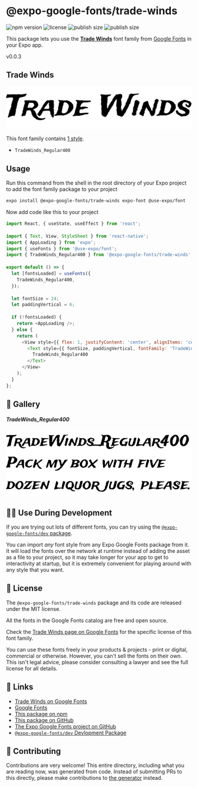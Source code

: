 # @expo-google-fonts/trade-winds

![npm version](https://flat.badgen.net/npm/v/@expo-google-fonts/trade-winds)
![license](https://flat.badgen.net/github/license/expo/google-fonts)
![publish size](https://flat.badgen.net/packagephobia/install/@expo-google-fonts/trade-winds)
![publish size](https://flat.badgen.net/packagephobia/publish/@expo-google-fonts/trade-winds)

This package lets you use the [**Trade Winds**](https://fonts.google.com/specimen/Trade+Winds) font family from [Google Fonts](https://fonts.google.com/) in your Expo app.

v0.0.3

## Trade Winds

![Trade Winds](./font-family.png)

This font family contains [1 style](#-gallery).

- `TradeWinds_Regular400`

## Usage

Run this command from the shell in the root directory of your Expo project to add the font family package to your project
```sh
expo install @expo-google-fonts/trade-winds expo-font @use-expo/font
```

Now add code like this to your project
```js
import React, { useState, useEffect } from 'react';

import { Text, View, StyleSheet } from 'react-native';
import { AppLoading } from 'expo';
import { useFonts } from '@use-expo/font';
import { TradeWinds_Regular400 } from '@expo-google-fonts/trade-winds';

export default () => {
  let [fontsLoaded] = useFonts({
    TradeWinds_Regular400,
  });

  let fontSize = 24;
  let paddingVertical = 6;

  if (!fontsLoaded) {
    return <AppLoading />;
  } else {
    return (
      <View style={{ flex: 1, justifyContent: 'center', alignItems: 'center' }}>
        <Text style={{ fontSize, paddingVertical, fontFamily: 'TradeWinds_Regular400' }}>
          TradeWinds_Regular400
        </Text>
      </View>
    );
  }
};

```

## 🔡 Gallery

##### TradeWinds_Regular400
![TradeWinds_Regular400](./3700d4f7d8215f29936d00b52a4b5bf1b2c28b9df395be53d179282b32834cdb.ttf.png)


## 👩‍💻 Use During Development

If you are trying out lots of different fonts, you can try using the [`@expo-google-fonts/dev` package](https://github.com/expo/google-fonts/tree/master/font-packages/dev#readme).

You can import *any* font style from any Expo Google Fonts package from it. It will load the fonts
over the network at runtime instead of adding the asset as a file to your project, so it may take longer
for your app to get to interactivity at startup, but it is extremely convenient
for playing around with any style that you want.

## 📖 License

The `@expo-google-fonts/trade-winds` package and its code are released under the MIT license.

All the fonts in the Google Fonts catalog are free and open source.

Check the [Trade Winds page on Google Fonts](https://fonts.google.com/specimen/Trade+Winds) for the specific license of this font family.

You can use these fonts freely in your products & projects - print or digital, commercial or otherwise. However, you can't sell the fonts on their own. This isn't legal advice, please consider consulting a lawyer and see the full license for all details.

## 🔗 Links

- [Trade Winds on Google Fonts](https://fonts.google.com/specimen/Trade+Winds)
- [Google Fonts](https://fonts.google.com/)
- [This package on npm](https://www.npmjs.com/package/@expo-google-fonts/trade-winds)
- [This package on GitHub](https://github.com/expo/google-fonts/tree/master/font-packages/trade-winds)
- [The Expo Google Fonts project on GitHub](https://github.com/expo/google-fonts)
- [`@expo-google-fonts/dev` Devlopment Package](https://github.com/expo/google-fonts/tree/master/font-packages/dev)


## 🤝 Contributing

Contributions are very welcome! This entire directory, including what you are reading now, was generated from code. Instead of submitting PRs to this directly, please make contributions to [the generator](https://github.com/expo/google-fonts/tree/master/packages/generator) instead.

